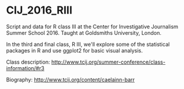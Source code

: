 # CIJ_2016_RIII
Script and data for R class III at the Center for Investigative Journalism Summer School 2016.
Taught at Goldsmiths University, London.

In the third and final class, R III, we'll explore some of the statistical packages in R and use ggplot2 for basic visual analysis.

Class description: http://www.tcij.org/summer-conference/class-information/#r3

Biography: http://www.tcij.org/content/caelainn-barr
